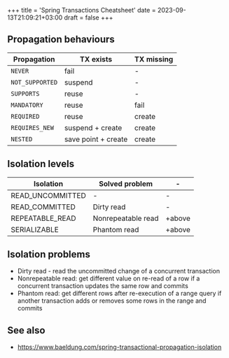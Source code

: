 +++
title = 'Spring Transactions Cheatsheet'
date = 2023-09-13T21:09:21+03:00
draft = false
+++

## Propagation behaviours

| Propagation     | TX exists           | TX missing |
|-----------------|---------------------|------------|
| `NEVER`         | fail                | -          |
| `NOT_SUPPORTED` | suspend             | -          |
| `SUPPORTS`      | reuse               | -          |
| `MANDATORY`     | reuse               | fail       |
| `REQUIRED`      | reuse               | create     |
| `REQUIRES_NEW`  | suspend + create    | create     |
| `NESTED`        | save point + create | create     |

## Isolation levels

| Isolation        | Solved problem       | -      |
|------------------|----------------------|--------|
| READ_UNCOMMITTED | -                    | -      |
| READ_COMMITTED   | Dirty read           | -      |
| REPEATABLE_READ  | Nonrepeatable read   | +above |
| SERIALIZABLE     | Phantom read         | +above |

## Isolation problems

- Dirty read - read the uncommitted change of a concurrent transaction
- Nonrepeatable read: get different value on re-read of a row if a concurrent transaction updates the same row and commits
- Phantom read: get different rows after re-execution of a range query if another transaction adds or removes some rows in the range and commits

## See also

- https://www.baeldung.com/spring-transactional-propagation-isolation
